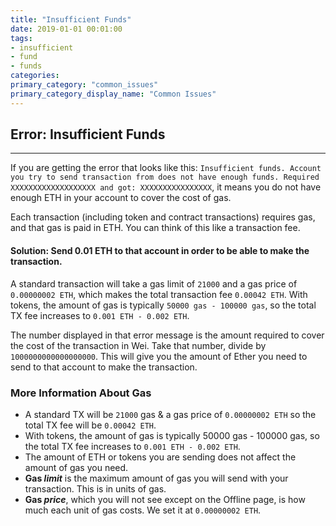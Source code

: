 ```yaml
---
title: "Insufficient Funds"
date: 2019-01-01 00:01:00
tags:
- insufficient
- fund
- funds
categories:
primary_category: "common_issues"
primary_category_display_name: "Common Issues"
---
```


## Error: Insufficient Funds
***

If you are getting the error that looks like this: `Insufficient funds. Account you try to send transaction from does not have enough funds. Required XXXXXXXXXXXXXXXXXXX and got: XXXXXXXXXXXXXXXX`, it means you do not have enough ETH in your account to cover the cost of gas.

Each transaction (including token and contract transactions) requires gas, and that gas is paid in ETH. You can think of this like a transaction fee.

#### Solution: Send 0.01 ETH to that account in order to be able to make the transaction.

A standard transaction will take a gas limit of `21000` and a gas price of `0.00000002 ETH`, which makes the total transaction fee `0.00042 ETH`. With tokens, the amount of gas is typically `50000 gas - 100000 gas`, so the total TX fee increases to `0.001 ETH - 0.002 ETH`.


The number displayed in that error message is the amount required to cover the cost of the transaction in Wei. Take that number, divide by `1000000000000000000`. This will give you the amount of Ether you need to send to that account to make the transaction.

### More Information About Gas
* A standard TX will be `21000` gas & a gas price of `0.00000002 ETH` so the total TX fee will be `0.00042 ETH`.
* With tokens, the amount of gas is typically 50000 gas - 100000 gas, so the total TX fee increases to `0.001 ETH - 0.002 ETH`.
* The amount of ETH or tokens you are sending does not affect the amount of gas you need.
* **Gas _limit_** is the maximum amount of gas you will send with your transaction. This is in units of gas.
* **Gas _price_**, which you will not see except on the Offline page, is how much each unit of gas costs. We set it at `0.00000002 ETH`.